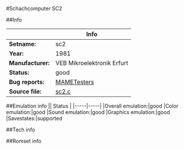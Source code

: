 #Schachcomputer SC2

##Info

||Info|
|-----|-----|
|**Setname:**|sc2
|**Year:**|1981
|**Manufacturer:**|VEB Mikroelektronik Erfurt
|**Status:**|good
|**Bug reports:**|[MAMETesters](http://mametesters.org/view_all_set.php?type=1&temporary=y&search=sc2.c)
|**Source file:**|[sc2.c](https://github.com/mamedev/mame/blob/master/src/mess/drivers/sc2.c)

##Emulation info
|| Status |
|-----|-----|
|Overall emulation:|good
|Color emulation:|good
|Sound emulation:|good
|Graphics emulation:|good
|Savestates:|supported

##Tech info

##Romset info

<!--- START OF EDITED COMMENT DO NOT TOUCH TEXT ABOVE-->
